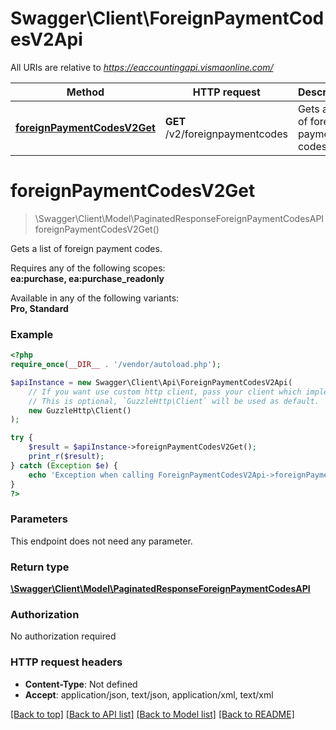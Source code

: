 # Swagger\Client\ForeignPaymentCodesV2Api

All URIs are relative to *https://eaccountingapi.vismaonline.com/*

Method | HTTP request | Description
------------- | ------------- | -------------
[**foreignPaymentCodesV2Get**](ForeignPaymentCodesV2Api.md#foreignpaymentcodesv2get) | **GET** /v2/foreignpaymentcodes | Gets a list of foreign payment codes.

# **foreignPaymentCodesV2Get**
> \Swagger\Client\Model\PaginatedResponseForeignPaymentCodesAPI foreignPaymentCodesV2Get()

Gets a list of foreign payment codes.

<p>Requires any of the following scopes: <br><b>ea:purchase, ea:purchase_readonly</b></p><p>Available in any of the following variants: <br><b>Pro, Standard</b></p>

### Example
```php
<?php
require_once(__DIR__ . '/vendor/autoload.php');

$apiInstance = new Swagger\Client\Api\ForeignPaymentCodesV2Api(
    // If you want use custom http client, pass your client which implements `GuzzleHttp\ClientInterface`.
    // This is optional, `GuzzleHttp\Client` will be used as default.
    new GuzzleHttp\Client()
);

try {
    $result = $apiInstance->foreignPaymentCodesV2Get();
    print_r($result);
} catch (Exception $e) {
    echo 'Exception when calling ForeignPaymentCodesV2Api->foreignPaymentCodesV2Get: ', $e->getMessage(), PHP_EOL;
}
?>
```

### Parameters
This endpoint does not need any parameter.

### Return type

[**\Swagger\Client\Model\PaginatedResponseForeignPaymentCodesAPI**](../Model/PaginatedResponseForeignPaymentCodesAPI.md)

### Authorization

No authorization required

### HTTP request headers

 - **Content-Type**: Not defined
 - **Accept**: application/json, text/json, application/xml, text/xml

[[Back to top]](#) [[Back to API list]](../../README.md#documentation-for-api-endpoints) [[Back to Model list]](../../README.md#documentation-for-models) [[Back to README]](../../README.md)

